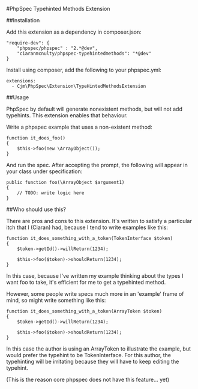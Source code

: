 #PhpSpec Typehinted Methods Extension

##Installation

Add this extension as a dependency in composer.json:

    "require-dev": {
        "phpspec/phpspec" : "2.*@dev",
        "ciaranmcnulty/phpspec-typehintedmethods": "*@dev"
    }

Install using composer, add the following to your phpspec.yml:

    extensions:
      - Cjm\PhpSpec\Extension\TypeHintedMethodsExtension

##Usage

PhpSpec by default will generate nonexistent methods, but will not add typehints. This extension enables that behaviour.

Write a phpspec example that uses a non-existent method:

    function it_does_foo()
    {
        $this->foo(new \ArrayObject());
    }

And run the spec. After accepting the prompt, the following will appear in your class under specification:

    public function foo(\ArrayObject $argument1)
    {
        // TODO: write logic here
    }

##Who should use this?

There are pros and cons to this extension. It's written to satisfy a particular itch that I (Ciaran) had, because I tend to write examples like this:

    function it_does_something_with_a_token(TokenInterface $token)
    {
        $token->getId()->willReturn(1234);

        $this->foo($token)->shouldReturn(1234);
    }

In this case, because I've written my example thinking about the types I want foo to take, it's efficient for me to get a typehinted method.

However, some people write specs much more in an 'example' frame of mind, so might write something like this:

    function it_does_something_with_a_token(ArrayToken $token)
    {
        $token->getId()->willReturn(1234);

        $this->foo($token)->shouldReturn(1234);
    }

In this case the author is using an ArrayToken to illustrate the example, but would prefer the typehint to be TokenInterface. For this author, the typehinting will be irritating because they will have to keep editing the typehint.

(This is the reason core phpspec does not have this feature... yet)